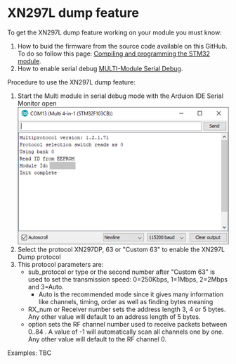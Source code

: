 # XN297L dump feature

To get the XN297L dump feature working on your module you must know:
1. How to buid the firmware from the source code available on this GitHub. To do so follow this page: [Compiling and programming the STM32 module](Compiling_STM32.md).
1. How to enable serial debug [MULTI-Module Serial Debug](Advanced_Debug.md).

Procedure to use the XN297L dump feature:
1. Start the Multi module in serial debug mode with the Arduion IDE Serial Monitor open<br> <img src="images/Serial_Monitor_2.png" />
1. Select the protocol XN297DP, 63 or "Custom 63" to enable the XN297L Dump protocol
1. This protocol parameters are:
   * sub_protocol or type or the second number after "Custom 63" is used to set the transmission speed: 0=250Kbps, 1=1Mbps, 2=2Mbps and 3=Auto.
     * Auto is the recommended mode since it gives many information like channels, timing, order as well as finding bytes meaning
   * RX_num or Receiver number sets the address length 3, 4 or 5 bytes. Any other value will default to an address length of 5 bytes.
   * option sets the RF channel number used to receive packets between 0..84 . A value of -1 will automatically scan all channels one by one. Any other value will default to the RF channel 0.

Examples:
TBC
